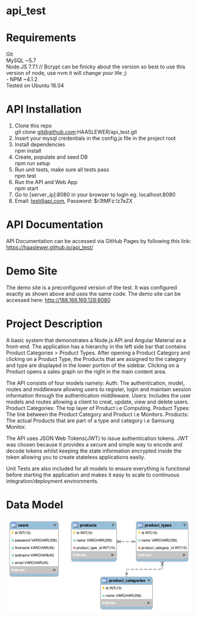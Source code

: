 # api_test

# Requirements
Git<br />
MySQL ~5.7<br />
Node.JS 7.7.1 // Bcrypt can be finicky about the version so best to use this version of node, use nvm it will change your life ;)<br />
	- NPM ~4.1.2<br />
Tested on Ubuntu 16.04<br />

# API Installation
1.  Clone this repo<br />
git clone git@github.com:HAASLEWER/api_test.git<br />
2. Insert your mysql credentials in the config.js file in the project root<br />
3. Install dependencies<br />
npm install<br />
4. Create, populate and seed DB<br />
npm run setup<br />
5. Run unit tests, make sure all tests pass<br />
npm test<br />
6. Run the API and Web App<br />
npm start<br />
7. Go to [server_ip]:8080 in your browser to login eg. localhost:8080<br />
8. Email: test@api.com, Password: $*r3*tMFz:!z7eZX <br />

# API Documentation
API Documentation can be accessed via GitHub Pages by following this link:
https://haaslewer.github.io/api_test/

# Demo Site
The demo site is a preconfigured version of the test.  It was configured exactly as shown above and uses the same code.
The demo site can be accessed here: http://188.166.169.128:8080

# Project Description
A basic system that demonstrates a Node.js API and Angular Material as a front-end.  The application has a hierarchy in the left side bar that contains Product Categories > Product Types.  After opening a Product Category and clicking on a Product Type, the Products that are assigned to the category and type are displayed in the lower portion of the sidebar.  Clicking on a Product opens a sales graph on the right in the main content area.

The API consists of four models namely:
Auth: The authentication, model, routes and middleware allowing users to register, login and maintain session information through the authentication middleware.
Users: Includes the user models and routes allowing a client to creat, update, view and delete users.
Product Categories: The top layer of Product i.e Computing.
Product Types: The link between the Product Category and Product i.e Monitors.
Products: The actual Products that are part of a type and category i.e Samsung Monitor.

The API uses JSON Web Tokens(JWT) to issue authentication tokens.  JWT was chosen because it provides a secure and simple way to encode and decode tokens whilst keeping the state information encrypted inside the token allowing you to create stateless applications easily.

Unit Tests are also included for all models to ensure everything is functional before starting the application and makes it easy to scale to continuous integration/deployment environments.

# Data Model
![alt text](https://raw.githubusercontent.com/HAASLEWER/api_test/master/db/api_data_model.png)

